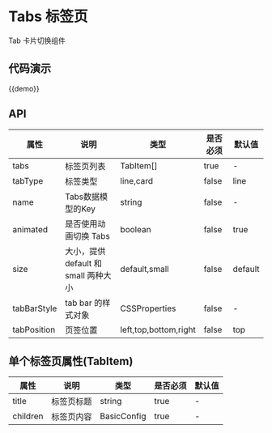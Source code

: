 # Tabs 标签页

Tab 卡片切换组件

## 代码演示

{{demo}}

## API

| 属性        | 说明     | 类型               | 是否必须  | 默认值   |
| --------- | ------ | ---------------- | ----- | ----- |
| tabs | 标签页列表 | TabItem[] | true | -| 
| tabType | 标签类型 | line,card | false | line |
| name | Tabs数据模型的Key | string | false | -
| animated | 是否使用动画切换 Tabs | boolean | false | true
| size | 大小，提供 default 和 small 两种大小 | default,small | false | default
| tabBarStyle | tab bar 的样式对象 | CSSProperties | false | -
| tabPosition | 页签位置 | left,top,bottom,right | false | top


## 单个标签页属性(TabItem)
| 属性        | 说明     | 类型               | 是否必须  | 默认值   |
| --------- | ------ | ---------------- | ----- | ----- |
| title | 标签页标题 | string | true | -
| children | 标签页内容 | BasicConfig | true | -